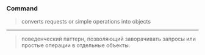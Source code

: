 ### Command
> converts requests or simple operations into objects
---
> поведенческий паттерн, позволяющий заворачивать запросы или простые операции в отдельные объекты.